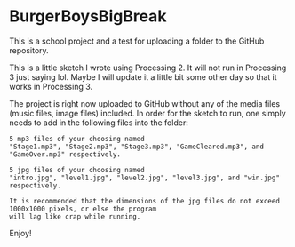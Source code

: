 # BurgerBoysBigBreak
This is a school project and a test for uploading a folder to the GitHub repository.

This is a little sketch I wrote using Processing 2. It will not run in Processing 3 just saying lol.
Maybe I will update it a little bit some other day so that it works in Processing 3.

The project is right now uploaded to GitHub without any of the media files (music files, image files) included.
In order for the sketch to run, one simply needs to add in the following files into the folder:

    5 mp3 files of your choosing named 
    "Stage1.mp3", "Stage2.mp3", "Stage3.mp3", "GameCleared.mp3", and "GameOver.mp3" respectively.
    
    5 jpg files of your choosing named
    "intro.jpg", "level1.jpg", "level2.jpg", "level3.jpg", and "win.jpg" respectively.
    
    It is recommended that the dimensions of the jpg files do not exceed 1000x1000 pixels, or else the program
    will lag like crap while running.

Enjoy!



